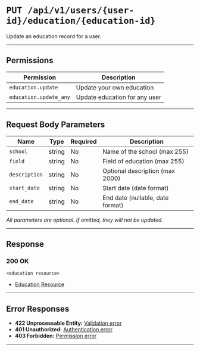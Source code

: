 # `PUT /api/v1/users/{user-id}/education/{education-id}`

Update an education record for a user.


---

## Permissions
| Permission             | Description                                 |
|------------------------|---------------------------------------------|
| `education.update`     | Update your own education                   |
| `education.update_any` | Update education for any user               |

---

## Request Body Parameters
| Name          | Type    | Required | Description                        |
|---------------|---------|----------|------------------------------------|
| `school`      | string  | No       | Name of the school (max 255)       |
| `field`       | string  | No       | Field of education (max 255)       |
| `description` | string  | No       | Optional description (max 2000)    |
| `start_date`  | string  | No       | Start date (date format)           |
| `end_date`    | string  | No       | End date (nullable, date format)   |

*All parameters are optional. If omitted, they will not be updated.*

---

## Response

### 200 OK
```
<education resource>
```
- [Education Resource](education_resource.md)

---

## Error Responses
- **422 Unprocessable Entity:** [Validation error](../../_globals/validation-errors.md)
- **401 Unauthorized:** [Authentication error](../../_globals/authentication-errors.md)
- **403 Forbidden:** [Permission error](../../_globals/permission-errors.md)

---
